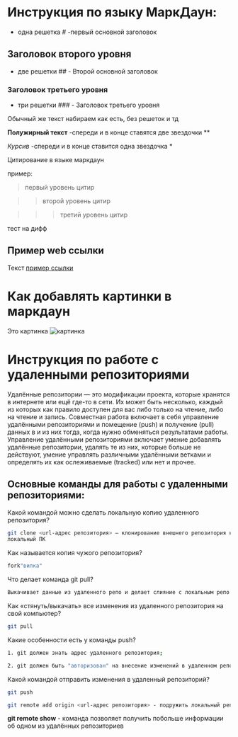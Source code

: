 # Инструкция по языку МаркДаун: 

* одна решетка *#* -первый основной заголовок

##  Заголовок второго уровня

* две решетки *##* - Второй основной заголовок

### Заголовок третьего уровня 
* три решетки ### - Заголовок третьего уровня


Обычный же текст набираем как есть, без решеток и тд

**Полужирный текст**
-спереди и в конце ставятся две звездочки **

*Курсив* 
-спереди и в конце ставится одна звездочка *

Цитирование в языке маркдаун

пример: 

> первый уровень цитир

>> второй уровень цитир

>>> третий уровень цитир

тест на дифф

## Пример web ссылки
Текст [пример ссылки](https://gbcdn.mrgcdn.ru/uploads/record/192597/attachment/70fc4f337358d5cf7136a575ff0157ae.mp4 "обучающий материал")

# Как добавлять картинки в маркдаун
Это картинка
![картинка](image.jpg)

# Инструкция по работе с удаленными репозиториями

Удалённые репозитории — это модификации проекта, которые хранятся в интернете или ещё где-то в сети. Их может быть несколько, каждый из которых как правило доступен для вас либо только на чтение, либо на чтение и запись. Совместная работа включает в себя управление удалёнными репозиториями и помещение (push) и получение (pull) данных в и из них тогда, когда нужно обменяться результатами работы. Управление удалёнными репозиториями включает умение добавлять удалённые репозитории, удалять те из них, которые больше не действуют, умение управлять различными удалёнными ветками и определять их как ослеживаемые (tracked) или нет и прочее.

## Основные команды для работы с удаленными репозиториями:

 Какой командой можно сделать локальную
копию удаленного репозитория? 
```sh
git clone <url-адрес репозитория> – клонирование внешнего репозитория на
локальный ПК

```

Как называется копия чужого репозитория?
```sh
fork"вилка"
```

Что делает команда git pull?
```sh
Выкачивает данные из удаленного репо и делает слияние с локальным репо
```

Как «стянуть/выкачать» все изменения из
удаленного репозитория на свой компьютер?
```sh
git pull
```


Какие особенности есть у команды push?
```sh
1. git должен знать адрес удаленного репозитория;

2. git должен быть "авторизован" на внесение изменений в удаленном репозитории
```

Какой командой отправить изменения в
удаленный репозиторий?
```sh
git push
```

```sh
git remote add origin <url-адрес репозитория> - подружить локальный репозиторий с удаленным
```

**git remote show** - команда позволяет получить побольше информации об одном из удалённых репозиториев








